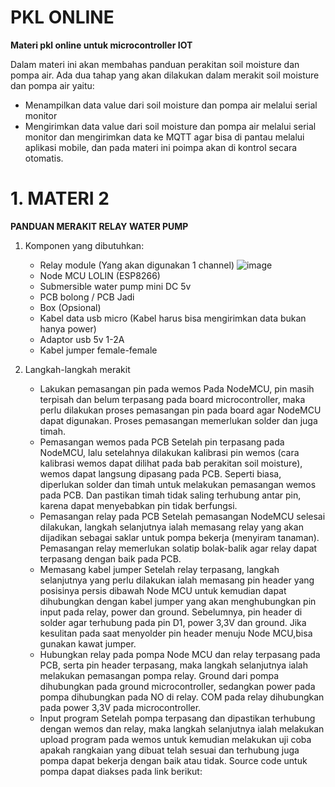 # PKL ONLINE 

**Materi pkl online untuk microcontroller IOT**

Dalam materi ini akan membahas panduan perakitan soil moisture dan pompa air.
Ada dua tahap yang akan dilakukan dalam merakit soil moisture dan pompa air yaitu: 
- Menampilkan data value dari soil moisture dan pompa air melalui serial monitor
- Mengirimkan data value dari soil moisture dan pompa air melalui serial monitor dan mengirimkan data ke MQTT agar bisa di pantau melalui aplikasi mobile, dan pada materi ini poimpa akan di kontrol secara otomatis.
 

 # 1. MATERI 2
 
 **PANDUAN MERAKIT RELAY WATER PUMP**
 1. Komponen yang dibutuhkan:
    - Relay module (Yang akan digunakan 1 channel)
      ![image](https://ecs7.tokopedia.net/img/cache/700/product-1/2017/9/30/4346518/4346518_cdeaadda-91f9-423a-a522-39363131b487_640_640.jpg)
    - Node MCU LOLIN (ESP8266)
    - Submersible water pump mini DC 5v
    - PCB bolong / PCB Jadi
    - Box (Opsional)
    - Kabel data usb micro (Kabel harus bisa mengirimkan data bukan hanya power)
    - Adaptor usb 5v 1-2A 
    - Kabel jumper female-female

 2. Langkah-langkah merakit
      -  Lakukan pemasangan pin pada wemos
         Pada NodeMCU, pin masih terpisah dan belum terpasang pada board microcontroller, maka perlu dilakukan proses pemasangan pin pada board agar NodeMCU dapat digunakan. Proses pemasangan memerlukan solder dan juga timah. 
      -  Pemasangan wemos pada PCB
         Setelah pin terpasang pada NodeMCU, lalu setelahnya dilakukan kalibrasi pin wemos (cara kalibrasi wemos dapat dilihat pada bab perakitan soil moisture), wemos dapat langsung dipasang pada PCB. Seperti biasa, diperlukan solder dan timah untuk melakukan pemasangan wemos pada PCB. Dan pastikan timah tidak saling terhubung antar pin, karena dapat menyebabkan pin tidak berfungsi.
      -  Pemasangan relay pada PCB
         Setelah pemasangan NodeMCU selesai dilakukan, langkah selanjutnya ialah memasang relay yang akan dijadikan sebagai saklar untuk pompa bekerja (menyiram tanaman). Pemasangan relay memerlukan solatip bolak-balik agar relay dapat terpasang dengan baik pada PCB.
      -  Memasang kabel jumper
         Setelah relay terpasang, langkah selanjutnya yang perlu dilakukan ialah memasang pin header yang posisinya persis dibawah Node MCU untuk kemudian dapat dihubungkan dengan kabel jumper yang akan menghubungkan pin input pada relay, power dan ground. Sebelumnya, pin header di solder agar terhubung pada pin D1, power 3,3V dan ground. Jika kesulitan pada saat menyolder pin header menuju Node MCU,bisa gunakan kawat jumper.
      -  Hubungkan relay pada pompa
         Node MCU dan relay terpasang pada PCB, serta pin header terpasang, maka langkah selanjutnya ialah melakukan pemasangan pompa relay. Ground dari pompa dihubungkan pada ground microcontroller, sedangkan power pada pompa dihubungkan pada NO di relay. COM pada relay dihubungkan pada power 3,3V pada microcontroller.
      -  Input program
         Setelah pompa terpasang dan dipastikan terhubung dengan wemos dan relay, maka langkah selanjutnya ialah melakukan upload program pada wemos untuk kemudian melakukan uji coba apakah rangkaian yang dibuat telah sesuai dan terhubung juga pompa dapat bekerja dengan baik atau tidak. 
         Source code untuk pompa dapat diakses pada link berikut:
